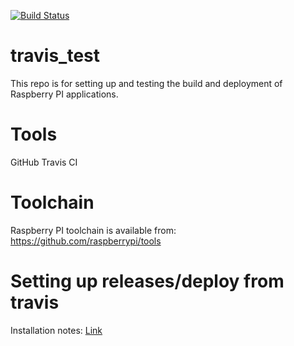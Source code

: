 [![Build Status](https://travis-ci.org/jamesceri/travis_test.svg?branch=master)](https://travis-ci.org/jamesceri/travis_test)

# travis_test

This repo is for setting up and testing the build and deployment of Raspberry PI applications.

# Tools

GitHub
Travis CI

# Toolchain

Raspberry PI toolchain is available from: https://github.com/raspberrypi/tools

# Setting up releases/deploy from travis

Installation notes: [Link](https://github.com/travis-ci/travis.rb#installation)
